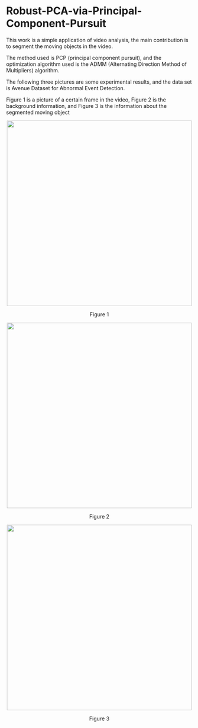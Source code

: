 # Robust-PCA-via-Principal-Component-Pursuit
This work is a simple application of video analysis, the main contribution is to segment the moving objects in the video.<br>

The method used is PCP (principal component pursuit), and the optimization algorithm used is the ADMM (Alternating Direction Method of Multipliers) algorithm.<br>

The following three pictures are some experimental results, and the data set is Avenue Dataset for Abnormal Event Detection.<br>

Figure 1 is a picture of a certain frame in the video, Figure 2 is the background information, and Figure 3 is the information about the segmented moving object<br>
<div align=center><img width="500" height="500" src="https://github.com/Tianyang-Liu0307/Robust-PCA-via-Principal-Component-Pursuit/assets/57581285/cb7e6dcb-8cea-4c34-ad33-03364fa9e7c4"/></div>
<p align="center">Figure 1</p>
<div align=center><img width="500" height="500" src="https://github.com/Tianyang-Liu0307/Robust-PCA-via-Principal-Component-Pursuit/assets/57581285/c0ad995b-34b6-4f47-87ff-f29946309908"/></div>
<p align="center">Figure 2</p>
<div align=center><img width="500" height="500" src="https://github.com/Tianyang-Liu0307/Robust-PCA-via-Principal-Component-Pursuit/assets/57581285/b83f2397-c3cc-4915-a820-9ecc070051b8"/></div>
<p align="center">Figure 3</p>
<br>
